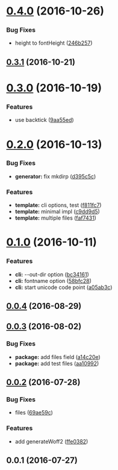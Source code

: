 <a name="0.4.0"></a>
# [0.4.0](https://github.com/mkwtys/icontype/compare/v0.3.2...v0.4.0) (2016-10-26)


### Bug Fixes

* height to fontHeight ([246b257](https://github.com/mkwtys/icontype/commit/246b257))



<a name="0.3.1"></a>
## [0.3.1](https://github.com/mkwtys/icontype/compare/v0.3.0...v0.3.1) (2016-10-21)



<a name="0.3.0"></a>
# [0.3.0](https://github.com/mkwtys/icontype/compare/v0.2.0...v0.3.0) (2016-10-19)


### Features

* use backtick ([9aa55ed](https://github.com/mkwtys/icontype/commit/9aa55ed))



<a name="0.2.0"></a>
# [0.2.0](https://github.com/mkwtys/icontype/compare/v0.1.0...v0.2.0) (2016-10-13)


### Bug Fixes

* **generator:** fix mkdirp ([d395c5c](https://github.com/mkwtys/icontype/commit/d395c5c))


### Features

* **template:** cli options, test ([f811fc7](https://github.com/mkwtys/icontype/commit/f811fc7))
* **template:** minimal impl ([c9dd9d5](https://github.com/mkwtys/icontype/commit/c9dd9d5))
* **template:** multiple files ([faf7431](https://github.com/mkwtys/icontype/commit/faf7431))



<a name="0.1.0"></a>
# [0.1.0](https://github.com/mkwtys/icontype/compare/v0.0.4...v0.1.0) (2016-10-11)


### Features

* **cli:** --out-dir option ([bc34161](https://github.com/mkwtys/icontype/commit/bc34161))
* **cli:** fontname option ([58bfc28](https://github.com/mkwtys/icontype/commit/58bfc28))
* **cli:** start unicode code point ([a05ab3c](https://github.com/mkwtys/icontype/commit/a05ab3c))



<a name="0.0.4"></a>
## [0.0.4](https://github.com/mkwtys/icontype/compare/v0.0.3...v0.0.4) (2016-08-29)



<a name="0.0.3"></a>
## [0.0.3](https://github.com/mkwtys/icontype/compare/v0.0.2...v0.0.3) (2016-08-02)


### Bug Fixes

* **package:** add files field ([a14c20e](https://github.com/mkwtys/icontype/commit/a14c20e))
* **package:** add test files ([aa10992](https://github.com/mkwtys/icontype/commit/aa10992))



<a name="0.0.2"></a>
## [0.0.2](https://github.com/mkwtys/icontype/compare/v0.0.1...v0.0.2) (2016-07-28)


### Bug Fixes

* files ([69ae59c](https://github.com/mkwtys/icontype/commit/69ae59c))


### Features

* add generateWoff2 ([ffe0382](https://github.com/mkwtys/icontype/commit/ffe0382))



<a name="0.0.1"></a>
## 0.0.1 (2016-07-27)



